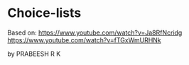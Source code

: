 # Choice-lists

Based on:
https://www.youtube.com/watch?v=Ja8RfNcridg
https://www.youtube.com/watch?v=fTGxWmURHNk

by PRABEESH R K
